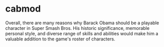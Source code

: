 # cabmod
Overall, there are many reasons why Barack Obama should be a playable character in Super Smash Bros. His historic significance, memorable personal style, and diverse range of skills and abilities would make him a valuable addition to the game's roster of characters.
